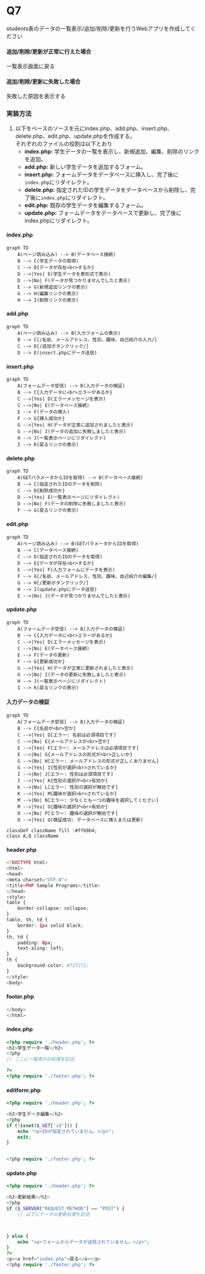 # Q7
students表のデータの一覧表示/追加/削除/更新を行うWebアプリを作成してください  

#### 追加/削除/更新が正常に行えた場合
一覧表示画面に戻る

#### 追加/削除/更新に失敗した場合
失敗した原因を表示する

### 実装方法

1. 以下をベースのソースを元にindex.php、add.php、insert.php、delete.php、edit.php、update.phpを作成する。  
それぞれのファイルの役割は以下とおり
   - **index.php:** 学生データの一覧を表示し、新規追加、編集、削除のリンクを追加。
   - **add.php:** 新しい学生データを追加するフォーム。
   - **insert.php:** フォームデータをデータベースに挿入し、完了後に`index.php`にリダイレクト。
   - **delete.php:** 指定されたIDの学生データをデータベースから削除し、完了後に`index.php`にリダイレクト。
   - **edit.php:** 既存の学生データを編集するフォーム。
   - **update.php:** フォームデータをデータベースで更新し、完了後にindex.phpにリダイレクト。

#### index.php
```mermaid
graph TD
    A(ページ読み込み) --> B(データベース接続)
    B --> C(学生データの取得)
    C --> D{データが存在<br>するか}
    D -->|Yes| E(学生データを表形式で表示)
    D -->|No| F(データが見つかりませんでしたと表示)
    E --> G(新規追加リンクの表示)
    G --> H(編集リンクの表示)
    H --> I(削除リンクの表示)
```

#### add.php
```mermaid
graph TD
    A(ページ読み込み) --> B(入力フォームの表示)
    B --> C[/名前、メールアドレス、性別、趣味、自己紹介の入力/]
    C --> D[/追加ボタンクリック/]
    D --> E(insert.phpにデータ送信)
```

#### insert.php
```mermaid
graph TD
    A(フォームデータ受信) --> B(入力データの検証)
    B --> C{入力データに<br>エラーがあるか}
    C -->|Yes| D(エラーメッセージを表示)
    C -->|No| E(データベース接続)
    E --> F(データの挿入)
    F --> G{挿入成功か}
    G -->|Yes| H(データが正常に追加されましたと表示)
    G -->|No| I(データの追加に失敗しましたと表示)
    H --> J(一覧表示ページにリダイレクト)
    I --> K(戻るリンクの表示)

```

#### delete.php
```mermaid
graph TD
    A(GETパラメータからIDを取得) --> B(データベース接続)
    B --> C(指定されたIDのデータを削除)
    C --> D{削除成功か}
    D -->|Yes| E(一覧表示ページにリダイレクト)
    D -->|No| F(データの削除に失敗しましたと表示)
    F --> G(戻るリンクの表示)

```

#### edit.php
```mermaid
graph TD
    A(ページ読み込み) --> B(GETパラメータからIDを取得)
    B --> C(データベース接続)
    C --> D(指定されたIDのデータを取得)
    D --> E{データが存在<br>するか}
    E -->|Yes| F(入力フォームにデータを表示)
    F --> G[/名前、メールアドレス、性別、趣味、自己紹介の編集/]
    G --> H[/更新ボタンクリック/]
    H --> I(update.phpにデータ送信)
    E -->|No| J(データが見つかりませんでしたと表示)

```

#### update.php
```mermaid
graph TD
    A(フォームデータ受信) --> B(入力データの検証)
    B --> C{入力データに<br>エラーがあるか}
    C -->|Yes| D(エラーメッセージを表示)
    C -->|No| E(データベース接続)
    E --> F(データの更新)
    F --> G{更新成功か}
    G -->|Yes| H(データが正常に更新されましたと表示)
    G -->|No| I(データの更新に失敗しましたと表示)
    H --> J(一覧表示ページにリダイレクト)
    I --> K(戻るリンクの表示)
```

#### 入力データの検証
```mermaid
graph TD
    A[フォームデータ受信] --> B(入力データの検証)
    B --> C{名前が<br>空か}
    C -->|Yes| D[エラー: 名前は必須項目です]
    C -->|No| E{メールアドレスが<br>空か}
    E -->|Yes| F[エラー: メールアドレスは必須項目です]
    E -->|No| G{メールアドレスの形式が<br>正しいか}
    G -->|No| H[エラー: メールアドレスの形式が正しくありません]
    G -->|Yes| I{性別が選択<br>されているか}
    I -->|No| J[エラー: 性別は必須項目です]
    I -->|Yes| K{性別の選択が<br>有効か}
    K -->|No| L[エラー: 性別の選択が無効です]
    K -->|Yes| M{趣味が選択<br>されているか}
    M -->|No| N[エラー: 少なくとも一つの趣味を選択してください]
    M -->|Yes| O{趣味の選択が<br>有効か}
    O -->|No| P[エラー: 趣味の選択が無効です]
    O -->|Yes| Q(検証成功: データベースに挿入または更新)

classDef className fill :#ff69b4;
class A,Q className
```

#### header.php
``` php
<!DOCTYPE html>
<html>
<head>
<meta charset="UTF-8">
<title>PHP Sample Programs</title>
</head>
<style>
table {
	border-collapse: collapse;
}
table, th, td {
	border: 1px solid black;
}
th, td {
	padding: 8px;
	text-aling: left;
}
th {
	background-color: #f2f2f2;
}
</style>
<body>
```

#### footer.php
``` php
</body>
</html>
```

#### index.php
``` php
<?php require './header.php'; ?>
<h2>学生データ一覧</h2>
<?php
// ここに一覧表示の処理を記述

?>
<?php require './footer.php'; ?>
```

#### editform.php
``` php
<?php require './header.php'; ?>

<h2>学生データ編集</h2>
<?php
if (!isset($_GET['id'])) {
    echo "<p>IDが指定されていません。</p>";
    exit;
}


<?php require './footer.php'; ?>
```

#### update.php
``` php
<?php require './header.php'; ?>

<h2>更新結果</h2>
<?php
if ($_SERVER["REQUEST_METHOD"] == "POST") {
	// 以下にデータの更新処理を記述



} else {
    echo "<p>フォームからデータが送信されていません。</p>";
}
?>
<p><a href="index.php">戻る</a></p>
<?php require './footer.php'; ?>
```
